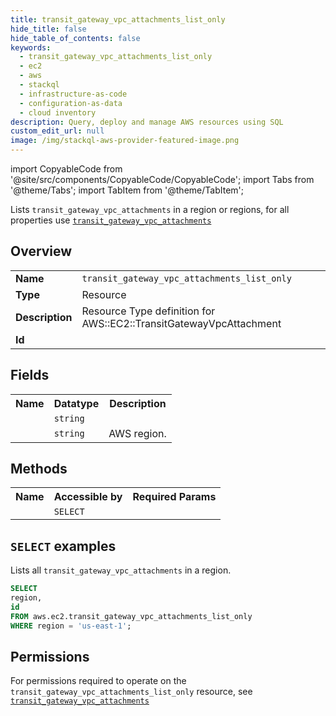 ```yaml
---
title: transit_gateway_vpc_attachments_list_only
hide_title: false
hide_table_of_contents: false
keywords:
  - transit_gateway_vpc_attachments_list_only
  - ec2
  - aws
  - stackql
  - infrastructure-as-code
  - configuration-as-data
  - cloud inventory
description: Query, deploy and manage AWS resources using SQL
custom_edit_url: null
image: /img/stackql-aws-provider-featured-image.png
---
```


import CopyableCode from '@site/src/components/CopyableCode/CopyableCode';
import Tabs from '@theme/Tabs';
import TabItem from '@theme/TabItem';

Lists <code>transit_gateway_vpc_attachments</code> in a region or regions, for all properties use <a href="/services/serviceName/transit_gateway_vpc_attachments/"><code>transit_gateway_vpc_attachments</code></a>

## Overview
<table>
<tbody>
<tr><td><b>Name</b></td><td><code>transit_gateway_vpc_attachments_list_only</code></td></tr>
<tr><td><b>Type</b></td><td>Resource</td></tr>
<tr><td><b>Description</b></td><td>Resource Type definition for AWS::EC2::TransitGatewayVpcAttachment</td></tr>
<tr><td><b>Id</b></td><td><CopyableCode code="aws.ec2.transit_gateway_vpc_attachments_list_only" /></td></tr>
</tbody>
</table>

## Fields
<table>
<tbody>
<tr><th>Name</th><th>Datatype</th><th>Description</th></tr><tr><td><CopyableCode code="id" /></td><td><code>string</code></td><td></td></tr>
<tr><td><CopyableCode code="region" /></td><td><code>string</code></td><td>AWS region.</td></tr>
</tbody>
</table>

## Methods

<table>
<tbody>
  <tr>
    <th>Name</th>
    <th>Accessible by</th>
    <th>Required Params</th>
  </tr>
  <tr>
    <td><CopyableCode code="list_resources" /></td>
    <td><code>SELECT</code></td>
    <td><CopyableCode code="region" /></td>
  </tr>
</tbody>
</table>

## `SELECT` examples
Lists all <code>transit_gateway_vpc_attachments</code> in a region.
```sql
SELECT
region,
id
FROM aws.ec2.transit_gateway_vpc_attachments_list_only
WHERE region = 'us-east-1';
```


## Permissions

For permissions required to operate on the <code>transit_gateway_vpc_attachments_list_only</code> resource, see <a href="/services/ec2/transit_gateway_vpc_attachments/#permissions"><code>transit_gateway_vpc_attachments</code></a>

